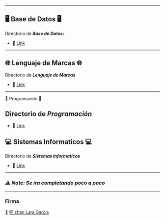 
---
## 🖥️ Base de Datos 🖥️

Directorio de _**Base de Datos:**_

- 🔗 [Link](Base_de_Datos) 

---
## 🌐 Lenguaje de Marcas 🌐

Directorio de _**Lenguaje de Marcas**_

- 🔗 [Link](Lenguaje_de_Marcas)

---
📃 Programación 📃

Directorio de _**Programación**_
---
- 🔗 [Link](Programacion)

## 💻 Sistemas Informaticos 💻

Directorio de _**Sistemas Informaticos**_

- 🔗 [Link](Sistemas_Informaticos)


---
### _**⚠️ Note: Se ira completando poco a poco**_
---

### Firma

👋 [@Izhan Lara Garcia](https://github.com/izhanlaragarcia) 
